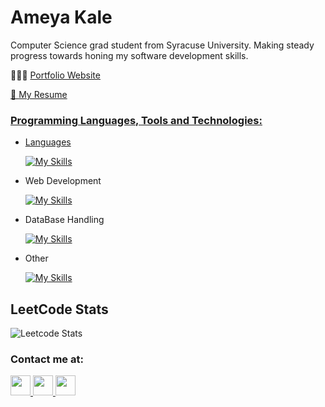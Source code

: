 # Ameya Kale

Computer Science grad student from Syracuse University. Making steady progress towards honing my software development skills.

<p> 👨🏻‍💻 <a href="https://ameyak17.github.io/Portfolio/"> Portfolio Website </p>

<p> 📄 <a href="[https://drive.google.com/file/d/1yXXLUFVBWY3CC1XYYcNBY93pYP7ZCk9C/view?usp=sharing](https://drive.google.com/file/d/1mMPLFxnHeqonIeYiEYEqDkaeRLgV15Kj/view?usp=share_link)"> My Resume </p>

### Programming Languages, Tools and Technologies:
 - Languages </br>
 
    [![My Skills](https://skillicons.dev/icons?i=java,cpp,c,js,py)](https://skillicons.dev)

- Web Development </br>

    [![My Skills](https://skillicons.dev/icons?i=react,nodejs,postman,bootstrap,html,css)](https://skillicons.dev)

- DataBase Handling </br>

    [![My Skills](https://skillicons.dev/icons?i=mysql,mongodb)](https://skillicons.dev)

- Other </br>

    [![My Skills](https://skillicons.dev/icons?i=git,docker,linux,bash,vscode)](https://skillicons.dev)

## LeetCode Stats
![Leetcode Stats](https://leetcard.jacoblin.cool/AmeyaK17?ext=heatmap&theme=dark)

### Contact me at:
<a href="https://www.linkedin.com/in/ameyakale/" > <img height="32" width="32" src="https://www.vectorlogo.zone/logos/linkedin/linkedin-icon.svg"> <a href="mailto:ameya.k.kale@gmail.com" > <img height="32" width="32" src="https://www.vectorlogo.zone/logos/gmail/gmail-tile.svg"> <a href="https://api.whatsapp.com/send?phone=+919284385789"> <img height="32" width="32" src="https://www.vectorlogo.zone/logos/whatsapp/whatsapp-tile.svg"> 
